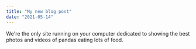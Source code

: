 ```yaml
---
title: "My new blog post"
date: "2021-05-14"
---
```


We're the only site running on your computer dedicated to showing the best photos and videos of pandas eating lots of food.
